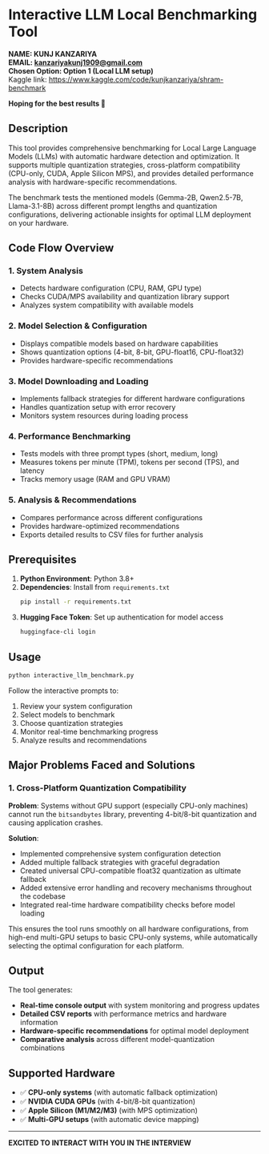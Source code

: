 # Interactive LLM Local Benchmarking Tool

**NAME: KUNJ KANZARIYA**  
**EMAIL: kanzariyakunj1909@gmail.com**  
**Chosen Option: Option 1 (Local LLM setup)**  
Kaggle link: https://www.kaggle.com/code/kunjkanzariya/shram-benchmark

**Hoping for the best results 🤞**

## Description

This tool provides comprehensive benchmarking for Local Large Language Models (LLMs) with automatic hardware detection and optimization. It supports multiple quantization strategies, cross-platform compatibility (CPU-only, CUDA, Apple Silicon MPS), and provides detailed performance analysis with hardware-specific recommendations.

The benchmark tests the mentioned models (Gemma-2B, Qwen2.5-7B, Llama-3.1-8B) across different prompt lengths and quantization configurations, delivering actionable insights for optimal LLM deployment on your hardware.

## Code Flow Overview

### 1. **System Analysis**
- Detects hardware configuration (CPU, RAM, GPU type)
- Checks CUDA/MPS availability and quantization library support
- Analyzes system compatibility with available models

### 2. **Model Selection & Configuration**
- Displays compatible models based on hardware capabilities
- Shows quantization options (4-bit, 8-bit, GPU-float16, CPU-float32)
- Provides hardware-specific recommendations

### 3. **Model Downloading and Loading**
- Implements fallback strategies for different hardware configurations
- Handles quantization setup with error recovery
- Monitors system resources during loading process

### 4. **Performance Benchmarking**
- Tests models with three prompt types (short, medium, long)
- Measures tokens per minute (TPM), tokens per second (TPS), and latency
- Tracks memory usage (RAM and GPU VRAM)

### 5. **Analysis & Recommendations**
- Compares performance across different configurations
- Provides hardware-optimized recommendations
- Exports detailed results to CSV files for further analysis

## Prerequisites

1. **Python Environment**: Python 3.8+
2. **Dependencies**: Install from `requirements.txt`
   ```bash
   pip install -r requirements.txt
   ```
3. **Hugging Face Token**: Set up authentication for model access
   ```bash
   huggingface-cli login
   ```

## Usage

```bash
python interactive_llm_benchmark.py
```

Follow the interactive prompts to:
1. Review your system configuration
2. Select models to benchmark
3. Choose quantization strategies
4. Monitor real-time benchmarking progress
5. Analyze results and recommendations

## Major Problems Faced and Solutions

### 1. **Cross-Platform Quantization Compatibility**

**Problem**: Systems without GPU support (especially CPU-only machines) cannot run the `bitsandbytes` library, preventing 4-bit/8-bit quantization and causing application crashes.

**Solution**: 
- Implemented comprehensive system configuration detection
- Added multiple fallback strategies with graceful degradation
- Created universal CPU-compatible float32 quantization as ultimate fallback
- Added extensive error handling and recovery mechanisms throughout the codebase
- Integrated real-time hardware compatibility checks before model loading

This ensures the tool runs smoothly on all hardware configurations, from high-end multi-GPU setups to basic CPU-only systems, while automatically selecting the optimal configuration for each platform.

## Output

The tool generates:
- **Real-time console output** with system monitoring and progress updates
- **Detailed CSV reports** with performance metrics and hardware information
- **Hardware-specific recommendations** for optimal model deployment
- **Comparative analysis** across different model-quantization combinations

## Supported Hardware

- ✅ **CPU-only systems** (with automatic fallback optimization)
- ✅ **NVIDIA CUDA GPUs** (with 4-bit/8-bit quantization)
- ✅ **Apple Silicon (M1/M2/M3)** (with MPS optimization)
- ✅ **Multi-GPU setups** (with automatic device mapping)

---

**EXCITED TO INTERACT WITH YOU IN THE INTERVIEW**
